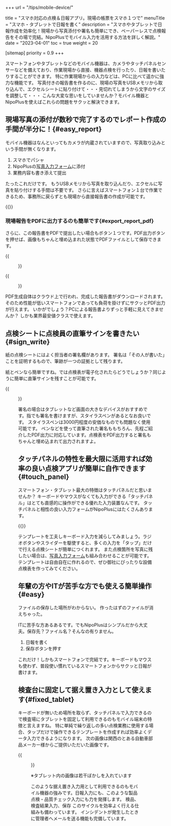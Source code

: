 +++
url = "/tips/mobile-device/"

title = "スマホ対応の点検＆日報アプリ。現場の帳票をスマホ１つで"
menuTitle = "スマホ・タブレットで日報を書く"
description = "スマホやタブレットで日報作成を効率化！現場から写真添付や署名も簡単にでき、ペーパーレスで点検報告をその場で完結。NipoPlusでモバイル入力を活用する方法を詳しく解説。"
date = "2023-04-01"
toc = true
weight = 20


[sitemap]
  priority = 0.9
+++

スマートフォンやタブレットなどのモバイル機器は、カメラやタッチパネルセンサーなどを備えており、作業現場から直接、機器点検を行ったり、日報を書いたりすることができます。
特に作業現場からの入力などは、PCに比べて遥かに強力な機能です。
写真付きの報告書を作るのに、現場の写真をUSBメモリから取り込んで、エクセルシートに貼り付けて・・・見切れてしまうから文字のサイズを調整して・・・
こんな大変な思いをしていませんか？モバイル機器とNipoPlusを使えばこれらの問題をサクッと解決できます。

## 現場写真の添付が数秒で完了するのでレポート作成の手間が半分に！{#easy_report}

モバイル機器はなんといってもカメラが内蔵されていますので、写真取り込みという手間が無くなります。

1. スマホでパシャ
2. NipoPlusの[写真入力フォーム](/docs/template/binarys/#picture)に添付
3. 業務内容も書き添えて提出

たったこれだけです。
もうUSBメモリから写真を取り込んだり、エクセルに写真を貼り付けする手間は不要です。
さらに言えばスマートフォン１台で作業できるため、事務所に戻らずとも現場から直接報告書の作成が可能です。

{{<icatch filename="img/sample20"  msg="写真入力フォームを使えばスマホだけで簡単に写真付き報告書が作れちゃいます"  alice="phone">}}

### 現場報告をPDFに出力するのも簡単です{#export_report_pdf}

さらに、この報告書をPDFで提出したい場合もボタン１つです。PDF出力ボタンを押せば、画像もちゃんと埋め込まれた状態でPDFファイルとして保存できます。

<div class="row">
<div class="col-6">

<div >
{{<figure src="img/shuzen.webp"  alt="縦向きPDF出力" caption="縦向きPDF出力" >}}

</div>

</div>
<div class="col-10">

<div>
{{<figure src="img/shuzen_landscape.webp"  alt="横向きで出力もOK" caption="横向きで出力もOK" >}}

</div>

</div>
</div>

PDF生成自体はクラウド上で行われ、完成した報告書がダウンロードされます。そのため性能が低いスマートフォンであっても負荷を掛けずにサクッとPDF出力が行えます。
いかがでしょう？PCによる報告書よりずっと手軽に見えてきませんか？ しかも業界最安値クラスで使えます。

## 点検シートに点検員の直筆サインを書きたい{#sign_write}

紙の点検シートにはよく担当者の署名欄があります。
署名は「その人が書いた」ことを証明するもので、筆跡が一つの証拠として残ります。

紙とペンなら簡単ですね。では点検表が電子化されたらどうでしょうか？同じように簡単に直筆サインを残すことが可能です。

{{<figure src="img/pen2.webp"  alt="署名が終わりレポート画面に戻ると署名が埋め込まれています" caption="署名が終わりレポート画面に戻ると署名が埋め込まれています" >}}

署名の場合はタブレットなど画面の大きなデバイスがおすすめです。指でも署名を書けますが、スタイラスペンがあるとなお良いです。
スタイラスペンは3000円程度の安価なものでも問題なく使用可能です。
ペンなどを使って直筆された署名ももちろん、先程ご紹介したPDF出力に対応しています。点検表をPDF出力すると署名もちゃんと埋め込まれて出力されますよ。

## タッチパネルの特性を最大限に活用すれば効率の良い点検アプリが簡単に自作できます{#touch_panel}

スマートフォン・タブレット最大の特徴はタッチパネルだと思いませんか？
キーボードやマウスがなくても入力ができる「タッチパネル」はとても直感的に操作ができる優れた入力装置なんです。
タッチパネルと相性の良い入力フォームがNipoPlusにはたくさんあります。

{{<icatch filename="img/touch" msg="タップやスワイプなどスマートフォンに適した操作性を生かして日報を書きましょう"  alice="here">}}

テンプレートを工夫しキーボード入力を減らしてみましょう。ラジオボタンやスライダーを駆使すると、多くの入力を「タップ」だけで行える点検シートが簡単につくれます。
また点検箇所を写真に残したい場合は、[写真入力フォーム](/docs/template/binarys/#picture)も組み合わせることが可能です。テンプレートは自由自在に作れるので、ぜひ御社にぴったりな設備点検表を作ってみてください。

## 年輩の方やITが苦手な方でも使える簡単操作{#easy}

ファイルの保存した場所がわからない。
作ったはずのファイルが消えちゃった。

ITに苦手な方あるあるです。でもNipoPlusはシンプルだから大丈夫。保存先？ファイル名？そんなの有りません。

1. 日報を書く
2. 保存ボタンを押す

これだけ！しかもスマートフォンで完結です。キーボードもマウスも使わず、普段使い慣れているスマートフォンからサクッと日報が書けます。

## 検査台に固定して据え置き入力として使えます{#fixed_tablet}

キーボードが無いため場所を取らず、タッチパネルで入力できるので検査場にタブレットを固定して利用できるのもモバイル端末の特徴と言えますね。
特に単純で繰り返しの多い点検業務に使用する場合、タップだけで操作できるテンプレートを作成すれば効率よくデータ入力できるようになります。
次の画像は関西のとある自動車部品メーカー様からご提供いただいた画像です。

{{<figure src="img/factory-usage.webp"  alt="タブレット内の画像は一部ぼかしを入れています。自動車部品の製造後、品質チェックの工程でで実際にNipoPlusを使っている現場写真をご提供いただきました。" caption="タブレット内の画像は一部ぼかしを入れています。自動車部品の製造後、品質チェックの工程でで実際にNipoPlusを使っている現場写真をご提供いただきました。" >}}

※タブレット内の画像は若干ぼかしを入れています

このような据え置き入力用として利用できるのもモバイル機器の強みです。日報入力にも、このような製品点検・品質チェック入力にも力を発揮します。
検品、検査結果入力、保存 このサイクルを効率よく行える仕組みも備わっています。
インシデントが発生したときに管理者へメールを送る機能も完備しています。
